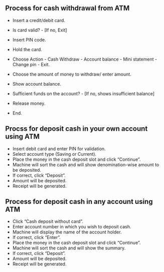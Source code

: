 ## Process for cash withdrawal from ATM
- Insert a credit/debit card.
- Is card valid? - [If no, Exit]
                  
- Insert PIN code.
- Hold the card.
- Choose Action - Cash Withdraw - Account balance - Mini statement - Change pin - Exit.
                  
- Choose the amount of money to withdraw/ enter amount.
- Show account balance.
- Sufficient funds on the account? - [If no, shows insufficient balance]
- Release money.
- End.
 
## Procss for deposit cash  in your own account using ATM

- Insert debit card and enter PIN for validation.
- Select account type (Saving or Current).
- Place the money in the cash deposit slot and click “Continue”.
- Machine will sort the cash and will show denomination-wise amount to be deposited.
- If correct, click “Deposit”.
- Amount will be deposited.
- Receipt will be generated.

## Process for deposit cash in any account using ATM
- Click “Cash deposit without card”.
- Enter account number in which you wish to deposit cash.
- Machine will display the name of the account holder.
- If correct, click “Enter”.
- Place the money in the cash deposit slot and click “Continue”.
- Machine will sort the cash and will show the summary.
- If correct, click “Deposit”.
- Amount will be deposited.
- Receipt will be generated.
